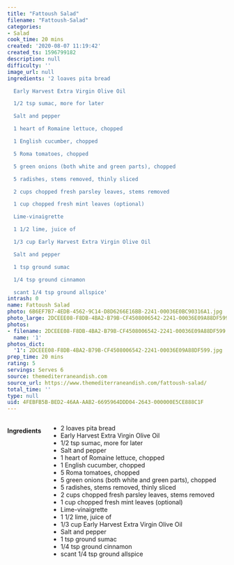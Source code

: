 ```yaml
---
title: "Fattoush Salad"
filename: "Fattoush-Salad"
categories:
- Salad
cook_time: 20 mins
created: '2020-08-07 11:19:42'
created_ts: 1596799182
description: null
difficulty: ''
image_url: null
ingredients: '2 loaves pita bread

  Early Harvest Extra Virgin Olive Oil

  1/2 tsp sumac, more for later

  Salt and pepper

  1 heart of Romaine lettuce, chopped

  1 English cucumber, chopped

  5 Roma tomatoes, chopped

  5 green onions (both white and green parts), chopped

  5 radishes, stems removed, thinly sliced

  2 cups chopped fresh parsley leaves, stems removed

  1 cup chopped fresh mint leaves (optional)

  Lime-vinaigrette

  1 1/2 lime, juice of

  1/3 cup Early Harvest Extra Virgin Olive Oil

  Salt and pepper

  1 tsp ground sumac

  1/4 tsp ground cinnamon

  scant 1/4 tsp ground allspice'
intrash: 0
name: Fattoush Salad
photo: 6B6EF7B7-4EDB-4562-9C14-D8D6266E16BB-2241-00036E0BC90316A1.jpg
photo_large: 2DCEEE08-F8DB-4BA2-B79B-CF4508006542-2241-00036E09A88DF599.jpg
photos:
- filename: 2DCEEE08-F8DB-4BA2-B79B-CF4508006542-2241-00036E09A88DF599.jpg
  name: '1'
photos_dict:
  '1': 2DCEEE08-F8DB-4BA2-B79B-CF4508006542-2241-00036E09A88DF599.jpg
prep_time: 20 mins
rating: 5
servings: Serves 6
source: themediterraneandish.com
source_url: https://www.themediterraneandish.com/fattoush-salad/
total_time: ''
type: null
uid: 4FEBFB5B-BED2-46AA-AAB2-6695964DDD04-2643-000000E5CE888C1F
---
```

<div class="large-8 medium-7 columns" id="writeup">	</div><!-- #writeup -->
</div><!-- #row-one -->
<div class="row" id="row-two">	<div class="medium-4 small-5 columns"><h4 id="ingredients">Ingredients</h4><div class="box box-ingredients content"><ul>
<li>2 loaves pita bread</li>
<li>Early Harvest Extra Virgin Olive Oil</li>
<li>1/2 tsp sumac, more for later</li>
<li>Salt and pepper</li>
<li>1 heart of Romaine lettuce, chopped</li>
<li>1 English cucumber, chopped</li>
<li>5 Roma tomatoes, chopped</li>
<li>5 green onions (both white and green parts), chopped</li>
<li>5 radishes, stems removed, thinly sliced</li>
<li>2 cups chopped fresh parsley leaves, stems removed</li>
<li>1 cup chopped fresh mint leaves (optional)</li>
<li>Lime-vinaigrette</li>
<li>1 1/2 lime, juice of</li>
<li>1/3 cup Early Harvest Extra Virgin Olive Oil</li>
<li>Salt and pepper</li>
<li>1 tsp ground sumac</li>
<li>1/4 tsp ground cinnamon</li>
<li>scant 1/4 tsp ground allspice</li>
</ul>
</div>	</div>	<div class="medium-6 small-7 columns">	</div>